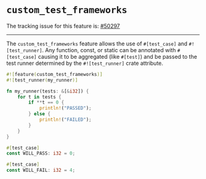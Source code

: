 # `custom_test_frameworks`

The tracking issue for this feature is: [#50297]

[#50297]: https://github.com/rust-lang/rust/issues/50297

------------------------

The `custom_test_frameworks` feature allows the use of `#[test_case]` and `#![test_runner]`.
Any function, const, or static can be annotated with `#[test_case]` causing it to be aggregated (like `#[test]`)
and be passed to the test runner determined by the `#![test_runner]` crate attribute.

```rust
#![feature(custom_test_frameworks)]
#![test_runner(my_runner)]

fn my_runner(tests: &[&i32]) {
    for t in tests {
        if **t == 0 {
            println!("PASSED");
        } else {
            println!("FAILED");
        }
    }
}

#[test_case]
const WILL_PASS: i32 = 0;

#[test_case]
const WILL_FAIL: i32 = 4;
```
